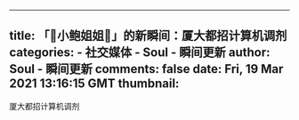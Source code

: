 
---
title: 「🎈小鲍姐姐🎈」的新瞬间：厦大都招计算机调剂
categories: 
    - 社交媒体
    - Soul - 瞬间更新
author: Soul - 瞬间更新
comments: false
date: Fri, 19 Mar 2021 13:16:15 GMT
thumbnail: 
---

<div>   
厦大都招计算机调剂  
</div>
            